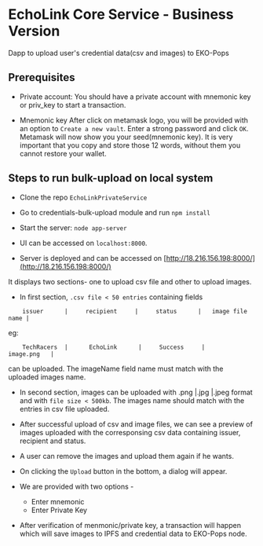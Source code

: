 # EchoLink Core Service - Business Version
Dapp to upload user's credential data(csv and images) to EKO-Pops

## Prerequisites

- Private account:
You should have a private account with mnemonic key or priv_key to start a transaction.

- Mnemonic key
After click on metamask logo, you will be provided with an option to `Create a new vault`. Enter a strong password and click `OK`. Metamask will now show you your seed(mnemonic key). It is very important that you copy and store those 12 words, without them you cannot restore your wallet. 

## Steps to run bulk-upload on local system

- Clone the repo `EchoLinkPrivateService`

- Go to credentials-bulk-upload module and run `npm install`

- Start the server: 
`node app-server`

- UI can be accessed on `localhost:8000`.
- Server is deployed and can be accessed on [http://18.216.156.198:8000/](http://18.216.156.198:8000/)

It displays two sections- one to upload csv file and other to upload images.

- In first section, `.csv file < 50 entries` containing fields
``` 
    issuer      |     recipient     |     status      |   image file name |
```
  eg:   
```    
    TechRacers  |      EchoLink      |     Success     |      image.png   |    
```
can be uploaded. The imageName field name must match with the uploaded images name.

- In second section, images can be uploaded with .png |.jpg |.jpeg format and  with `file size < 500kb`. The images name should match with the entries in csv file uploaded.

- After successful upload of csv and image files, we can see a preview of images uploaded with the corresponsing csv data containing issuer, recipient and status.

- A user can remove the images and upload them again if he wants.

- On clicking the `Upload` button in the bottom, a dialog will appear.
- We are provided with two options -
    - Enter mnemonic
    - Enter Private Key

- After verification of menmonic/private key, a transaction will happen which will save images to IPFS and credential data to EKO-Pops node.

